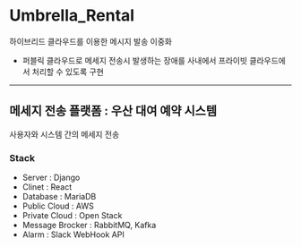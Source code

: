 # Umbrella_Rental
하이브리드 클라우드를 이용한 메시지 발송 이중화
+ 퍼블릭 클라우드로 메세지 전송시 발생하는 장애를 사내에서 프라이빗 클라우드에서 처리할 수 있도록 구현
---
## 메세지 전송 플랫폼 : 우산 대여 예약 시스템
사용자와 시스템 간의 메세지 전송

### Stack
+ Server : Django
+ Clinet : React
+ Database : MariaDB
+ Public Cloud : AWS
+ Private Cloud : Open Stack
+ Message Brocker : RabbitMQ, Kafka
+ Alarm : Slack WebHook API
